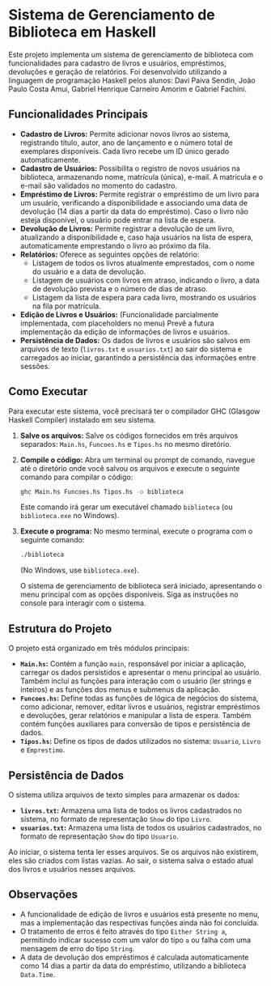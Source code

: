 # Sistema de Gerenciamento de Biblioteca em Haskell

Este projeto implementa um sistema de gerenciamento de biblioteca com funcionalidades para cadastro de livros e usuários, empréstimos, devoluções e geração de relatórios. Foi desenvolvido utilizando a linguagem de programação Haskell pelos alunos: Davi Paiva Sendin, João Paulo Costa Amui, Gabriel Henrique Carneiro Amorim e Gabriel Fachini.

## Funcionalidades Principais

* **Cadastro de Livros:** Permite adicionar novos livros ao sistema, registrando título, autor, ano de lançamento e o número total de exemplares disponíveis. Cada livro recebe um ID único gerado automaticamente.
* **Cadastro de Usuários:** Possibilita o registro de novos usuários na biblioteca, armazenando nome, matrícula (única), e-mail. A matrícula e o e-mail são validados no momento do cadastro.
* **Empréstimo de Livros:** Permite registrar o empréstimo de um livro para um usuário, verificando a disponibilidade e associando uma data de devolução (14 dias a partir da data do empréstimo). Caso o livro não esteja disponível, o usuário pode entrar na lista de espera.
* **Devolução de Livros:** Permite registrar a devolução de um livro, atualizando a disponibilidade e, caso haja usuários na lista de espera, automaticamente emprestando o livro ao próximo da fila.
* **Relatórios:** Oferece as seguintes opções de relatório:
    * Listagem de todos os livros atualmente emprestados, com o nome do usuário e a data de devolução.
    * Listagem de usuários com livros em atraso, indicando o livro, a data de devolução prevista e o número de dias de atraso.
    * Listagem da lista de espera para cada livro, mostrando os usuários na fila por matrícula.
* **Edição de Livros e Usuários:** (Funcionalidade parcialmente implementada, com placeholders no menu) Prevê a futura implementação da edição de informações de livros e usuários.
* **Persistência de Dados:** Os dados de livros e usuários são salvos em arquivos de texto (`livros.txt` e `usuarios.txt`) ao sair do sistema e carregados ao iniciar, garantindo a persistência das informações entre sessões.
## Como Executar
Para executar este sistema, você precisará ter o compilador GHC (Glasgow Haskell Compiler) instalado em seu sistema.

1.  **Salve os arquivos:** Salve os códigos fornecidos em três arquivos separados: `Main.hs`, `Funcoes.hs` e `Tipos.hs` no mesmo diretório.
2.  **Compile o código:** Abra um terminal ou prompt de comando, navegue até o diretório onde você salvou os arquivos e execute o seguinte comando para compilar o código:

    ```bash
    ghc Main.hs Funcoes.hs Tipos.hs -o biblioteca
    ```

    Este comando irá gerar um executável chamado `biblioteca` (ou `biblioteca.exe` no Windows).
3.  **Execute o programa:** No mesmo terminal, execute o programa com o seguinte comando:

    ```bash
    ./biblioteca
    ```

    (No Windows, use `biblioteca.exe`).

    O sistema de gerenciamento de biblioteca será iniciado, apresentando o menu principal com as opções disponíveis. Siga as instruções no console para interagir com o sistema.

## Estrutura do Projeto

O projeto está organizado em três módulos principais:

* **`Main.hs`:** Contém a função `main`, responsável por iniciar a aplicação, carregar os dados persistidos e apresentar o menu principal ao usuário. Também inclui as funções para interação com o usuário (ler strings e inteiros) e as funções dos menus e submenus da aplicação.
* **`Funcoes.hs`:** Define todas as funções de lógica de negócios do sistema, como adicionar, remover, editar livros e usuários, registrar empréstimos e devoluções, gerar relatórios e manipular a lista de espera. Também contém funções auxiliares para conversão de tipos e persistência de dados.
* **`Tipos.hs`:** Define os tipos de dados utilizados no sistema: `Usuario`, `Livro` e `Emprestimo`.

## Persistência de Dados

O sistema utiliza arquivos de texto simples para armazenar os dados:

* **`livros.txt`:** Armazena uma lista de todos os livros cadastrados no sistema, no formato de representação `Show` do tipo `Livro`.
* **`usuarios.txt`:** Armazena uma lista de todos os usuários cadastrados, no formato de representação `Show` do tipo `Usuario`.

Ao iniciar, o sistema tenta ler esses arquivos. Se os arquivos não existirem, eles são criados com listas vazias. Ao sair, o sistema salva o estado atual dos livros e usuários nesses arquivos.

## Observações

* A funcionalidade de edição de livros e usuários está presente no menu, mas a implementação das respectivas funções ainda não foi concluída.
* O tratamento de erros é feito através do tipo `Either String a`, permitindo indicar sucesso com um valor do tipo `a` ou falha com uma mensagem de erro do tipo `String`.
* A data de devolução dos empréstimos é calculada automaticamente como 14 dias a partir da data do empréstimo, utilizando a biblioteca `Data.Time`.
